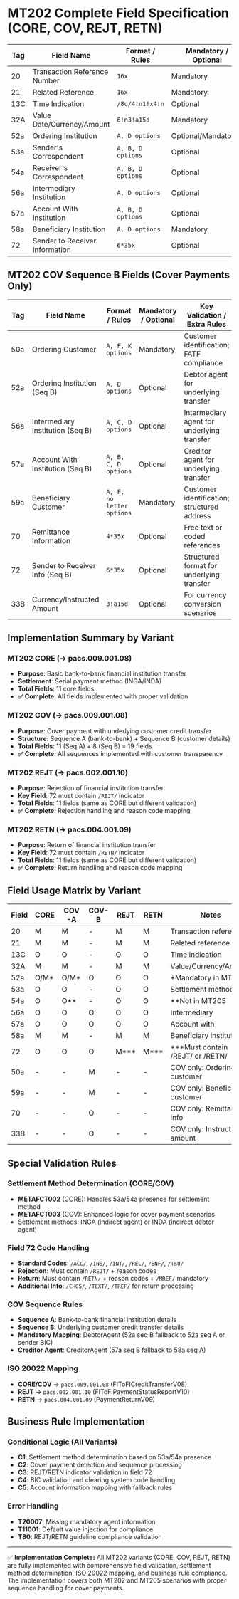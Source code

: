 # MT202 Complete Field Specification (CORE, COV, REJT, RETN)

| Tag  | Field Name                     | Format / Rules                            | Mandatory / Optional | Sequence | Key Validation / Extra Rules | Implementation Status |
|------|--------------------------------|--------------------------------------------|-----------------------|----------|------------------------------|----------------------|
| 20   | Transaction Reference Number   | `16x`                                      | Mandatory             | A        | Cannot start or end with `/`, no `//` allowed | ✅ **Complete**|
| 21   | Related Reference              | `16x`                                      | Mandatory             | A        | Reference to original transaction | ✅ **Complete**|
| 13C  | Time Indication                | `/8c/4!n1!x4!n`                           | Optional              | A        | SNDTIME/RNCTIME/CLSTIME/TILTIME/FROTIME/REJTIME | ✅ **Complete**|
| 32A  | Value Date/Currency/Amount     | `6!n3!a15d`                                | Mandatory             | A        | Valid YYMMDD date, ISO 4217 currency, decimal rules | ✅ **Complete**|
| 52a  | Ordering Institution           | `A, D options`                             | Optional/Mandatory*   | A        | Mandatory in MT205; BIC validation for option A | ✅ **Complete**|
| 53a  | Sender's Correspondent         | `A, B, D options`                          | Optional              | A        | Used for settlement method determination | ✅ **Complete**|
| 54a  | Receiver's Correspondent       | `A, B, D options`                          | Optional              | A        | Not present in MT205; used for settlement method | ✅ **Complete**|
| 56a  | Intermediary Institution       | `A, D options`                             | Optional              | A        | BIC validation; clearing channel determination | ✅ **Complete**|
| 57a  | Account With Institution       | `A, B, D options`                          | Optional              | A        | BIC validation; creditor agent mapping | ✅ **Complete**|
| 58a  | Beneficiary Institution        | `A, D options`                             | Mandatory             | A        | BIC validation; creditor mapping | ✅ **Complete**|
| 72   | Sender to Receiver Information | `6*35x`                                    | Optional              | A        | Structured format with codes; /REJT/ and /RETN/ handling | ✅ **Complete**|

## MT202 COV Sequence B Fields (Cover Payments Only)

| Tag  | Field Name                     | Format / Rules                            | Mandatory / Optional | Key Validation / Extra Rules | Implementation Status |
|------|--------------------------------|--------------------------------------------|-----------------------|------------------------------|----------------------|
| 50a  | Ordering Customer              | `A, F, K options`                          | Mandatory             | Customer identification; FATF compliance | ✅ **Complete**|
| 52a  | Ordering Institution (Seq B)   | `A, D options`                             | Optional              | Debtor agent for underlying transfer | ✅ **Complete**|
| 56a  | Intermediary Institution (Seq B)| `A, C, D options`                          | Optional              | Intermediary agent for underlying transfer | ✅ **Complete**|
| 57a  | Account With Institution (Seq B)| `A, B, C, D options`                       | Optional              | Creditor agent for underlying transfer | ✅ **Complete**|
| 59a  | Beneficiary Customer           | `A, F, no letter options`                  | Mandatory             | Customer identification; structured address | ✅ **Complete**|
| 70   | Remittance Information         | `4*35x`                                    | Optional              | Free text or coded references | ✅ **Complete**|
| 72   | Sender to Receiver Info (Seq B)| `6*35x`                                    | Optional              | Structured format for underlying transfer | ✅ **Complete**|
| 33B  | Currency/Instructed Amount     | `3!a15d`                                   | Optional              | For currency conversion scenarios | ✅ **Complete**|

## Implementation Summary by Variant

### MT202 CORE (→ pacs.009.001.08)
- **Purpose**: Basic bank-to-bank financial institution transfer
- **Settlement**: Serial payment method (INGA/INDA)
- **Total Fields**: 11 core fields
- **✅ Complete**: All fields implemented with proper validation

### MT202 COV (→ pacs.009.001.08) 
- **Purpose**: Cover payment with underlying customer credit transfer
- **Structure**: Sequence A (bank-to-bank) + Sequence B (customer details)
- **Total Fields**: 11 (Seq A) + 8 (Seq B) = 19 fields
- **✅ Complete**: All sequences implemented with customer transparency

### MT202 REJT (→ pacs.002.001.10)
- **Purpose**: Rejection of financial institution transfer
- **Key Field**: 72 must contain `/REJT/` indicator
- **Total Fields**: 11 fields (same as CORE but different validation)
- **✅ Complete**: Rejection handling and reason code mapping

### MT202 RETN (→ pacs.004.001.09)
- **Purpose**: Return of financial institution transfer  
- **Key Field**: 72 must contain `/RETN/` indicator
- **Total Fields**: 11 fields (same as CORE but different validation)
- **✅ Complete**: Return handling and reason code mapping

## Field Usage Matrix by Variant

| Field | CORE | COV-A | COV-B | REJT | RETN | Notes |
|-------|------|-------|-------|------|------|-------|
| 20    | M    | M     | -     | M    | M    | Transaction reference |
| 21    | M    | M     | -     | M    | M    | Related reference |
| 13C   | O    | O     | -     | O    | O    | Time indication |
| 32A   | M    | M     | -     | M    | M    | Value/Currency/Amount |
| 52a   | O/M* | O/M*  | O     | O    | O    | *Mandatory in MT205 |
| 53a   | O    | O     | -     | O    | O    | Settlement method |
| 54a   | O    | O**   | -     | O    | O    | **Not in MT205 |
| 56a   | O    | O     | O     | O    | O    | Intermediary |
| 57a   | O    | O     | O     | O    | O    | Account with |
| 58a   | M    | M     | -     | M    | M    | Beneficiary institution |
| 72    | O    | O     | O     | M*** | M*** | ***Must contain /REJT/ or /RETN/ |
| 50a   | -    | -     | M     | -    | -    | COV only: Ordering customer |
| 59a   | -    | -     | M     | -    | -    | COV only: Beneficiary customer |
| 70    | -    | -     | O     | -    | -    | COV only: Remittance info |
| 33B   | -    | -     | O     | -    | -    | COV only: Instructed amount |

## Special Validation Rules

### Settlement Method Determination (CORE/COV)
- **METAFCT002** (CORE): Handles 53a/54a presence for settlement method
- **METAFCT003** (COV): Enhanced logic for cover payment scenarios
- Settlement methods: INGA (indirect agent) or INDA (indirect debtor agent)

### Field 72 Code Handling
- **Standard Codes**: `/ACC/`, `/INS/`, `/INT/`, `/REC/`, `/BNF/`, `/TSU/`
- **Rejection**: Must contain `/REJT/` + reason codes
- **Return**: Must contain `/RETN/` + reason codes + `/MREF/` mandatory
- **Additional Info**: `/CHGS/`, `/TEXT/`, `/TREF/` for return processing

### COV Sequence Rules
- **Sequence A**: Bank-to-bank financial institution details
- **Sequence B**: Underlying customer credit transfer details
- **Mandatory Mapping**: DebtorAgent (52a seq B fallback to 52a seq A or sender BIC)
- **Creditor Agent**: CreditorAgent (57a seq B fallback to 58a seq A)

### ISO 20022 Mapping
- **CORE/COV** → `pacs.009.001.08` (FIToFICreditTransferV08)
- **REJT** → `pacs.002.001.10` (FIToFIPaymentStatusReportV10)  
- **RETN** → `pacs.004.001.09` (PaymentReturnV09)

## Business Rule Implementation

### Conditional Logic (All Variants)
- **C1**: Settlement method determination based on 53a/54a presence
- **C2**: Cover payment detection and sequence processing
- **C3**: REJT/RETN indicator validation in field 72
- **C4**: BIC validation and clearing system code handling
- **C5**: Account information mapping with fallback rules

### Error Handling
- **T20007**: Missing mandatory agent information
- **T11001**: Default value injection for compliance
- **T80**: REJT/RETN guideline compliance validation

---

✅ **Implementation Complete:** All MT202 variants (CORE, COV, REJT, RETN) are fully implemented with comprehensive field validation, settlement method determination, ISO 20022 mapping, and business rule compliance. The implementation covers both MT202 and MT205 scenarios with proper sequence handling for cover payments. 